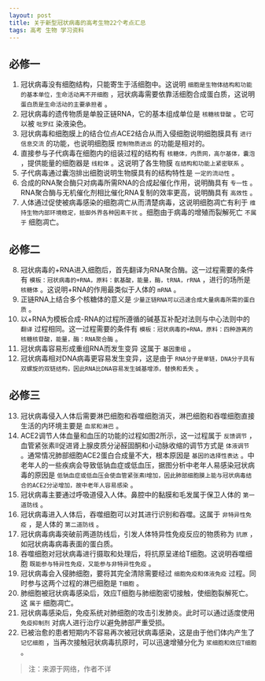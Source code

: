 ```yaml
---
layout: post
title: 关于新型冠状病毒的高考生物22个考点汇总
tags: 高考 生物 学习资料
--- 
```


## 必修一
1. 冠状病毒没有细胞结构，只能寄生于活细胞中。这说明 ` 细胞是生物体结构和功能的基本单位，生命活动离不开细胞 ` ，冠状病毒需要依靠活细胞合成蛋白质，这说明 ` 蛋白质是生命活动的主要承担者 ` 。
2. 冠状病毒的遗传物质是单股正链RNA，它的基本组成单位是 ` 核糖核苷酸 ` 。它可以被 ` 吡罗红 ` 染液染色。
3. 冠状病毒和细胞膜上的结合位点ACE2结合从而入侵细胞说明细胞膜具有 ` 进行信息交流 ` 的功能，也说明细胞膜 ` 控制物质进出 ` 的功能是相对的。
4. 直接参与子代病毒在细胞内的组装过程的结构有 ` 核糖体，内质网，高尔基体，囊泡 ` ，提供能量的细胞器是 ` 线粒体 ` 。这说明了各生物膜 ` 在结构和功能上紧密联系 ` 。
5. 子代病毒通过囊泡排出细胞说明生物膜具有的结构特性是 ` 一定的流动性 ` 。
6. 合成的RNA聚合酶只对病毒所需RNA的合成起催化作用，说明酶具有 ` 专一性 ` 。RNA聚合酶与无机催化剂相比催化RNA复制的效率更高，说明酶具有 ` 高效性 ` 。
7. 人体通过促使被病毒感染的细胞凋亡从而清楚病毒，这说明细胞凋亡有利于 ` 维持生物内部环境稳定，抵御外界各种因素干扰 ` 。细胞由于病毒的增殖而裂解死亡 ` 不属于 ` 细胞凋亡。
## 必修二
8. 冠状病毒的+RNA进入细胞后，首先翻译为RNA聚合酶。这一过程需要的条件有 ` 模板：冠状病毒的+RNA，原料：氨基酸，能量，酶，tRNA，rRNA ` ，进行的场所是 ` 核糖体 ` 。这说明+RNA的作用最类似于人体的 ` mRNA ` 。
9. 正链RNA上结合多个核糖体的意义是 ` 少量正链RNA可以迅速合成大量病毒所需的蛋白质 ` 。
10. 以+RNA为模板合成-RNA的过程所遵循的碱基互补配对法则与中心法则中的 ` 翻译 ` 过程相同。这一过程需要的条件有 ` 模板：冠状病毒的+RNA，原料：四种游离的核糖核苷酸，能量，酶：RNA聚合酶 ` 。
11. 冠状病毒容易形成重组RNA而发生变异 这属于 ` 基因重组 ` 。
12. 冠状病毒相对DNA病毒更容易发生变异，这是由于 ` RNA分子是单链，DNA分子具有双螺旋的双链结构，因此RNA比DNA容易发生碱基增添，替换和丢失 ` 。
## 必修三
13. 冠状病毒侵入人体后需要淋巴细胞和吞噬细胞消灭，淋巴细胞和吞噬细胞直接生活的内环境主要是 ` 血浆和淋巴 ` 。
14. ACE2调节人体血量和血压的功能的过程如图2所示，这一过程属于 ` 反馈调节 ` ，血管紧张素Ⅱ促进肾上腺皮质分泌醛固酮和小动脉收缩的调节方式是 ` 体液调节 ` 。通常情况肺部细胞ACE2蛋白合成量不大，根本原因是 ` 基因的选择性表达 ` 。中老年人的一些疾病会导致低钠血症或低血压，据图分析中老年人易感染冠状病毒的原因是 ` 低钠血症或低血压会使血管紧张素Ⅰ增加，因此肺部细胞膜上能与冠状病毒结合的ACE2分泌增加，故中老年人容易感染 ` 。
15. 冠状病毒主要通过呼吸道侵入人体。鼻腔中的黏膜和毛发属于保卫人体的 ` 第一道防线 ` 。
16. 冠状病毒进入人体后，吞噬细胞可以对其进行识别和吞噬。这属于 ` 非特异性免疫 ` ，是人体的 ` 第二道防线 ` 。
17. 冠状病毒病毒突破前两道防线后，引发人体特异性免疫反应的物质称为 ` 抗原 ` ，如冠状病毒病毒表面的蛋白质。
18. 吞噬细胞对冠状病毒进行摄取和处理后，将抗原呈递给T细胞。这说明吞噬细胞 ` 既能参与特异性免疫，又能参与非特异性免疫 ` 。
19. 冠状病毒会入侵肺细胞，要将其完全清除需要经过 ` 细胞免疫和体液免疫 ` 过程。同时参与这两个过程的淋巴细胞是 ` T细胞 ` 。
20. 肺细胞被冠状病毒感染后，效应T细胞与肺细胞密切接触，使细胞裂解死亡。这 ` 属于 ` 细胞凋亡。
21. 冠状病毒感染后，免疫系统对肺细胞的攻击引发肺炎。此时可以通过适度使用 ` 免疫抑制剂 ` 对病人进行治疗以避免肺部严重受损。
22. 已被治愈的患者短期内不容易再次被冠状病毒感染，这是由于他们体内产生了 ` 记忆细胞 ` ，当再次接触冠状病毒抗原时，可以迅速增殖分化为 ` 浆细胞和效应T细胞 ` 。

> 注：来源于网络，作者不详
